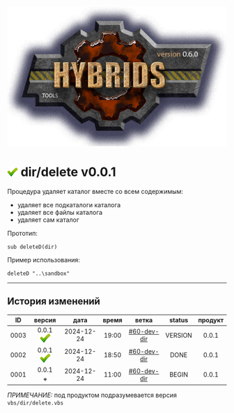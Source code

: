 [![logo](../../logo.png)](../../docs.md "documentation") 

[M]: ../dir.md               "родитель"
[P]: ../../icons/progress.png  "в процессе..."
[S]: ../../icons/success.png   "ошибок не обнаружено"
[E]: ../../icons/empty.png     "нет данных"

[![S]][M] dir/delete v0.0.1
===========================
Процедура удаляет каталог вместе со всем содержимым:  
  - удаляет все подкаталоги каталога  
  - удаляет все файлы каталога  
  - удаляет сам каталог  

Прототип:  
```
sub deleteD(dir)
```

Пример использования:  

```vbs
deleteD "..\sandbox"
```

--------------------------------------------------------------------------------

История изменений 
-----------------

| **ID** |      версия     |    дата    | время |      ветка      | status  | продукт |  
|:------:|:---------------:|:----------:|:-----:|:---------------:|:-------:|:-------:|  
|  0003  | 0.0.1 [![S]][M] | 2024-12-24 | 19:00 | [#60-dev-dir]   | VERSION |  0.0.1  |  
|  0002  | 0.0.1 [![S]][M] | 2024-12-24 | 18:50 | [#60-dev-dir]   |  DONE   |  0.0.1  |  
|  0001  | 0.0.1 [![E]][M] | 2024-12-24 | 11:00 | [#60-dev-dir]   |  BEGIN  |  0.0.1  |  

*ПРИМЕЧАНИЕ:* под продуктом подразумевается версия `vbs/dir/delete.vbs`  

[#60-dev-dir]:   ../../history.md#-v060-dev
